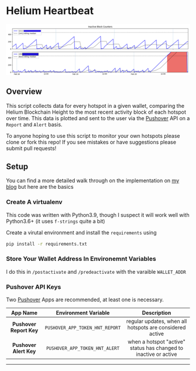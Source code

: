 # Helium Heartbeat

![hotspot-heartbeats](./_assets/sample_output_warning.png)

## Overview

This script collects data for every hotspot in a given wallet, comparing the Helium Blockchain Height to the most recent activity block of each hotspot over time. This data is plotted and sent to the user via the [Pushover][pushover-link] API on a `Report` and `Alert` basis.

To anyone hoping to use this script to monitor your own hotspots please clone or fork this repo! If you see mistakes or have suggestions please submit pull requests!

[pushover-link]: https://pushover.net/

## Setup

You can find a more detailed walk through on the implementation on [my blog][blog-post-link] but here are the basics

[blog-post-link]: https://gutentag.co/3MzZNAb

### Create A virtualenv

This code was written with Python3.9, though I suspect it will work well with Python3.6+ (it uses `f-strings` quite a bit)

Create a virutal environment and install the `requirements` using

```bash
pip install -r requirements.txt
```

### Store Your Wallet Address In Environemnt Variables

I do this in `/postactivate` and `/predeactivate` with the varaible `WALLET_ADDR`

### Pushover API Keys

Two [Pushover][pushover-link] Apps are recommended, at least one is necessary.

|        App Name         |      Environment Variable       |                           Description                            |
| :---------------------: | :-----------------------------: | :--------------------------------------------------------------: |
| **Pushover Report Key** | `PUSHOVER_APP_TOKEN_HNT_REPORT` |     regular updates, when all hotspots are considered active     |
| **Pushover Alert Key**  | `PUSHOVER_APP_TOKEN_HNT_ALERT`  | when a hotspot "active" status has changed to inactive or active |

---
